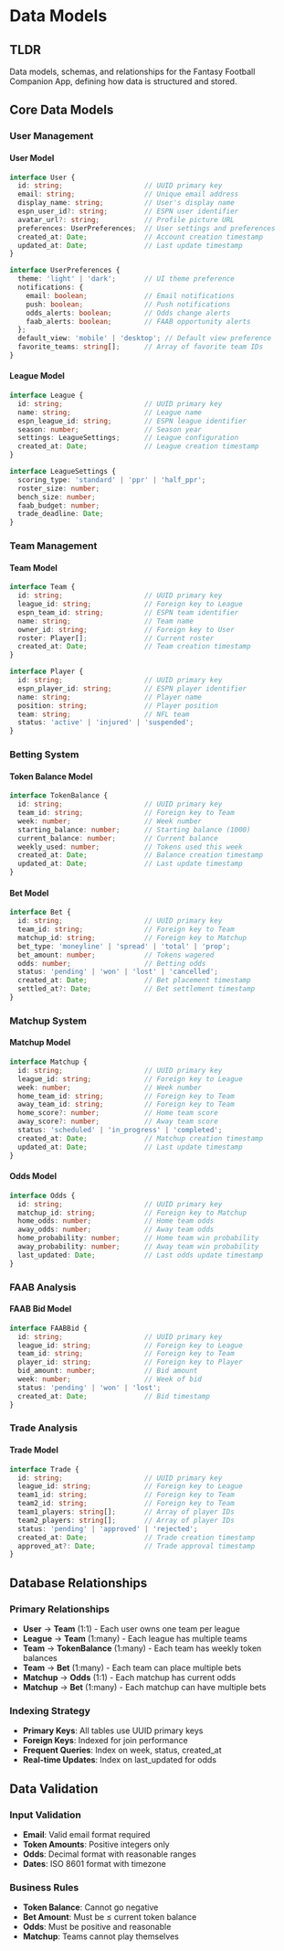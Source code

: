 # Data Models

## TLDR

Data models, schemas, and relationships for the Fantasy Football Companion App, defining how data is structured and stored.

## Core Data Models

### User Management

#### User Model
```typescript
interface User {
  id: string;                    // UUID primary key
  email: string;                 // Unique email address
  display_name: string;          // User's display name
  espn_user_id?: string;         // ESPN user identifier
  avatar_url?: string;           // Profile picture URL
  preferences: UserPreferences;  // User settings and preferences
  created_at: Date;              // Account creation timestamp
  updated_at: Date;              // Last update timestamp
}

interface UserPreferences {
  theme: 'light' | 'dark';       // UI theme preference
  notifications: {
    email: boolean;              // Email notifications
    push: boolean;               // Push notifications
    odds_alerts: boolean;        // Odds change alerts
    faab_alerts: boolean;        // FAAB opportunity alerts
  };
  default_view: 'mobile' | 'desktop'; // Default view preference
  favorite_teams: string[];      // Array of favorite team IDs
}
```

#### League Model
```typescript
interface League {
  id: string;                    // UUID primary key
  name: string;                  // League name
  espn_league_id: string;        // ESPN league identifier
  season: number;                // Season year
  settings: LeagueSettings;      // League configuration
  created_at: Date;              // League creation timestamp
}

interface LeagueSettings {
  scoring_type: 'standard' | 'ppr' | 'half_ppr';
  roster_size: number;
  bench_size: number;
  faab_budget: number;
  trade_deadline: Date;
}
```

### Team Management

#### Team Model
```typescript
interface Team {
  id: string;                    // UUID primary key
  league_id: string;             // Foreign key to League
  espn_team_id: string;          // ESPN team identifier
  name: string;                  // Team name
  owner_id: string;              // Foreign key to User
  roster: Player[];              // Current roster
  created_at: Date;              // Team creation timestamp
}

interface Player {
  id: string;                    // UUID primary key
  espn_player_id: string;        // ESPN player identifier
  name: string;                  // Player name
  position: string;              // Player position
  team: string;                  // NFL team
  status: 'active' | 'injured' | 'suspended';
}
```

### Betting System

#### Token Balance Model
```typescript
interface TokenBalance {
  id: string;                    // UUID primary key
  team_id: string;               // Foreign key to Team
  week: number;                  // Week number
  starting_balance: number;      // Starting balance (1000)
  current_balance: number;       // Current balance
  weekly_used: number;           // Tokens used this week
  created_at: Date;              // Balance creation timestamp
  updated_at: Date;              // Last update timestamp
}
```

#### Bet Model
```typescript
interface Bet {
  id: string;                    // UUID primary key
  team_id: string;               // Foreign key to Team
  matchup_id: string;            // Foreign key to Matchup
  bet_type: 'moneyline' | 'spread' | 'total' | 'prop';
  bet_amount: number;            // Tokens wagered
  odds: number;                  // Betting odds
  status: 'pending' | 'won' | 'lost' | 'cancelled';
  created_at: Date;              // Bet placement timestamp
  settled_at?: Date;             // Bet settlement timestamp
}
```

### Matchup System

#### Matchup Model
```typescript
interface Matchup {
  id: string;                    // UUID primary key
  league_id: string;             // Foreign key to League
  week: number;                  // Week number
  home_team_id: string;          // Foreign key to Team
  away_team_id: string;          // Foreign key to Team
  home_score?: number;           // Home team score
  away_score?: number;           // Away team score
  status: 'scheduled' | 'in_progress' | 'completed';
  created_at: Date;              // Matchup creation timestamp
  updated_at: Date;              // Last update timestamp
}
```

#### Odds Model
```typescript
interface Odds {
  id: string;                    // UUID primary key
  matchup_id: string;            // Foreign key to Matchup
  home_odds: number;             // Home team odds
  away_odds: number;             // Away team odds
  home_probability: number;      // Home team win probability
  away_probability: number;      // Away team win probability
  last_updated: Date;            // Last odds update timestamp
}
```

### FAAB Analysis

#### FAAB Bid Model
```typescript
interface FAABBid {
  id: string;                    // UUID primary key
  league_id: string;             // Foreign key to League
  team_id: string;               // Foreign key to Team
  player_id: string;             // Foreign key to Player
  bid_amount: number;            // Bid amount
  week: number;                  // Week of bid
  status: 'pending' | 'won' | 'lost';
  created_at: Date;              // Bid timestamp
}
```

### Trade Analysis

#### Trade Model
```typescript
interface Trade {
  id: string;                    // UUID primary key
  league_id: string;             // Foreign key to League
  team1_id: string;              // Foreign key to Team
  team2_id: string;              // Foreign key to Team
  team1_players: string[];       // Array of player IDs
  team2_players: string[];       // Array of player IDs
  status: 'pending' | 'approved' | 'rejected';
  created_at: Date;              // Trade creation timestamp
  approved_at?: Date;            // Trade approval timestamp
}
```

## Database Relationships

### Primary Relationships
- **User** → **Team** (1:1) - Each user owns one team per league
- **League** → **Team** (1:many) - Each league has multiple teams
- **Team** → **TokenBalance** (1:many) - Each team has weekly token balances
- **Team** → **Bet** (1:many) - Each team can place multiple bets
- **Matchup** → **Odds** (1:1) - Each matchup has current odds
- **Matchup** → **Bet** (1:many) - Each matchup can have multiple bets

### Indexing Strategy
- **Primary Keys**: All tables use UUID primary keys
- **Foreign Keys**: Indexed for join performance
- **Frequent Queries**: Index on week, status, created_at
- **Real-time Updates**: Index on last_updated for odds

## Data Validation

### Input Validation
- **Email**: Valid email format required
- **Token Amounts**: Positive integers only
- **Odds**: Decimal format with reasonable ranges
- **Dates**: ISO 8601 format with timezone

### Business Rules
- **Token Balance**: Cannot go negative
- **Bet Amount**: Must be ≤ current token balance
- **Odds**: Must be positive and reasonable
- **Matchup**: Teams cannot play themselves